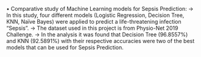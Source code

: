 •	Comparative study of Machine Learning models for Sepsis Prediction:
-> In this study, four different models (Logistic Regression, Decision Tree, KNN, Naïve Bayes) were applied to predict a life-threatening infection “Sepsis”. 
-> The dataset used in this project is from Physio-Net 2019 Challenge.
-> In the analysis it was found that Decision Tree (96.8557%) and KNN (92.5891%) with their respective accuracies were two of the best models that can be used for Sepsis Prediction.
